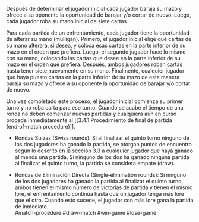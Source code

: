 Después de determinar el jugador inicial cada jugador baraja su mazo y ofrece a su oponente la oportunidad de barajar y/o cortar de nuevo. Luego, cada jugador roba su mano inicial de siete cartas.

Para cada partida de un enfrentamiento, cada jugador tiene la oportunidad de alterar su mano (mulligan). Primero, el jugador inicial elige qué cartas de su mano alterará, si desea, y coloca esas cartas en la parte inferior de su mazo en el orden que prefiera. Luego, el segundo jugador hace lo mismo con su mano, colocando las cartas que desee en la parte inferior de su mazo en el orden que prefiera. Después, ambos jugadores roban cartas hasta tener siete nuevamente en su mano. Finalmente, cualquier jugador que haya puesto cartas en la parte inferior de su mazo de esta manera baraja su mazo y ofrece a su oponente la oportunidad de barajar y/o cortar de nuevo.

Una vez completado este proceso, el jugador inicial comienza su primer turno y no roba carta para ese turno. Cuando se acabe el tiempo de una ronda no deben comenzar nuevas partidas y cualquiera aún en curso procede inmediatamente al [[3.4.1 Procedimiento de final de partida (end‑of‑match procedure)]].   

- Rondas Suizas (Swiss rounds): Si al finalizar el quinto turno ninguno de los dos jugadores ha ganado la partida, se otorgan puntos de encuentro según lo descrito en la sección 3.3 a cualquier jugador que haya ganado al menos una partida. Si ninguno de los dos ha ganado ninguna partida al finalizar el quinto turno, la partida se considera empate (draw).       
    
- Rondas de Eliminación Directa (Single-elimination rounds): Si ninguno de los dos jugadores ha ganado la partida al finalizar el quinto turno, ambos tienen el mismo número de victorias de partida y tienen el mismo lore, el enfrentamiento continúa hasta que un jugador tenga más lore que el otro. Cuando esto sucede, el jugador con más lore gana la partida de inmediato.  
#match-procedure #draw-match #win-game #lose-game
